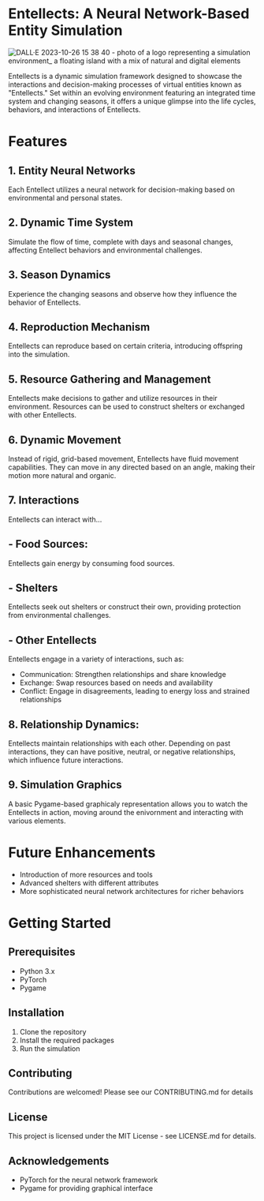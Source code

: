 # Entellects: A Neural Network-Based Entity Simulation

![DALL·E 2023-10-26 15 38 40 - photo of a logo representing a simulation environment_ a floating island with a mix of natural and digital elements](https://github.com/WarmMilkCodes/Entellects/assets/87686876/7a9d4d63-13c3-40d4-adc0-9d7f4abf9d85)



Entellects is a dynamic simulation framework designed to showcase the interactions and decision-making processes of virtual entities known as "Entellects." Set within an evolving environment featuring an integrated time system and changing seasons, it offers a unique glimpse into the life cycles, behaviors, and interactions of Entellects.

# Features
## 1. Entity Neural Networks
Each Entellect utilizes a neural network for decision-making based on environmental and personal states.
## 2. Dynamic Time System
Simulate the flow of time, complete with days and seasonal changes, affecting Entellect behaviors and environmental challenges.
## 3. Season Dynamics
Experience the changing seasons and observe how they influence the behavior of Entellects.
## 4. Reproduction Mechanism
Entellects can reproduce based on certain criteria, introducing offspring into the simulation.
## 5. Resource Gathering and Management
Entellects make decisions to gather and utilize resources in their environment. Resources can be used to construct shelters or exchanged with other Entellects.
## 6. Dynamic Movement
Instead of rigid, grid-based movement, Entellects have fluid movement capabilities. They can move in any directed based on an angle, making their motion more natural and organic.
## 7. Interactions
Entellects can interact with...
## - Food Sources:
Entellects gain energy by consuming food sources.
## - Shelters
Entellects seek out shelters or construct their own, providing protection from environmental challenges.
## - Other Entellects
Entellects engage in a variety of interactions, such as:
- Communication: Strengthen relationships and share knowledge
- Exchange: Swap resources based on needs and availability
- Conflict: Engage in disagreements, leading to energy loss and strained relationships
## 8. Relationship Dynamics:
Entellects maintain relationships with each other. Depending on past interactions, they can have positive, neutral, or negative relationships, which influence future interactions.
## 9. Simulation Graphics
A basic Pygame-based graphicaly representation allows you to watch the Entellects in action, moving around the enivornment and interacting with various elements.



# Future Enhancements
- Introduction of more resources and tools
- Advanced shelters with different attributes
- More sophisticated neural network architectures for richer behaviors
 
# Getting Started
## Prerequisites
- Python 3.x
- PyTorch
- Pygame

## Installation
1. Clone the repository
2. Install the required packages
3. Run the simulation

## Contributing
Contributions are welcomed! Please see our CONTRIBUTING.md for details

## License
This project is licensed under the MIT License - see LICENSE.md for details.

## Acknowledgements
- PyTorch for the neural network framework
- Pygame for providing graphical interface
